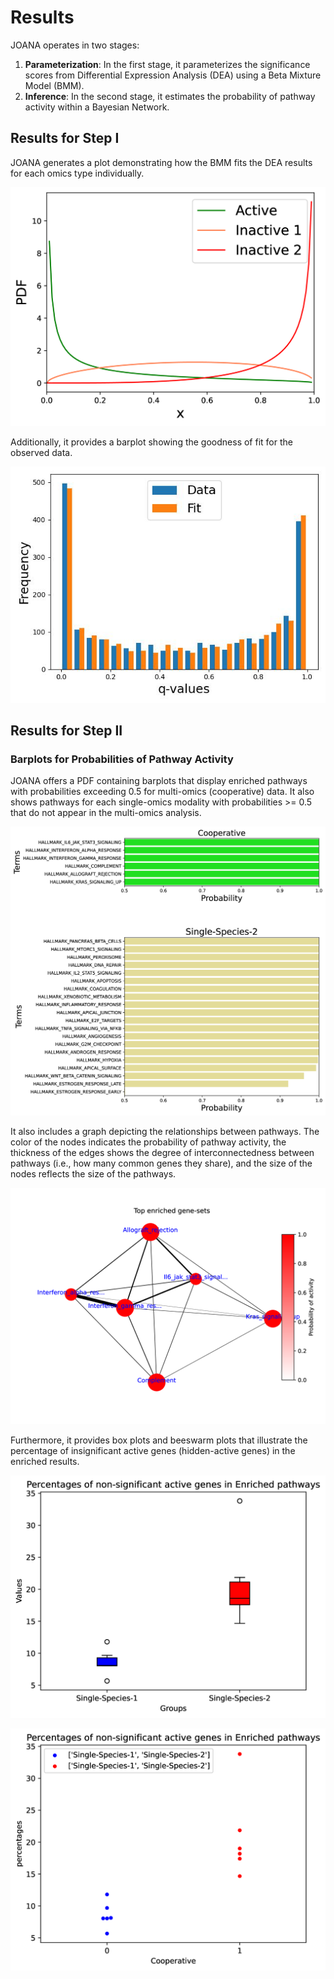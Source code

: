# Results

JOANA operates in two stages:

1. **Parameterization**: In the first stage, it parameterizes the significance scores from Differential Expression Analysis (DEA) using a Beta Mixture Model (BMM).
2. **Inference**: In the second stage, it estimates the probability of pathway activity within a Bayesian Network.

## Results for Step I

JOANA generates a plot demonstrating how the BMM fits the DEA results for each omics type individually.

![BMM Fit to DEA Results](./results/qvalues_second_moment_fitting_mixture.png)

Additionally, it provides a barplot showing the goodness of fit for the observed data.

![Goodness of Fit](./results/qvalues_second_moment_fitting_gof_hist.png)

## Results for Step II

### Barplots for Probabilities of Pathway Activity

JOANA offers a PDF containing barplots that display enriched pathways with probabilities exceeding 0.5 for multi-omics (cooperative) data. It also shows pathways for each single-omics modality with probabilities >= 0.5 that do not appear in the multi-omics analysis.

![Pathway Probabilities](./results/barPlorProb.png)

It also includes a graph depicting the relationships between pathways. The color of the nodes indicates the probability of pathway activity, the thickness of the edges shows the degree of interconnectedness between pathways (i.e., how many common genes they share), and the size of the nodes reflects the size of the pathways.

![Pathway Network](./results/network.png)

Furthermore, it provides box plots and beeswarm plots that illustrate the percentage of insignificant active genes (hidden-active genes) in the enriched results.

![Box Plot of Insignificant Active Genes](./results/percentage_beta_significant_genes_0.1_CooperativeBoxplot.png)

![Beeswarm Plot of Insignificant Active Genes](./results/percentage_beta_significant_genes_0.1_CooperativeBeesWarm.png)